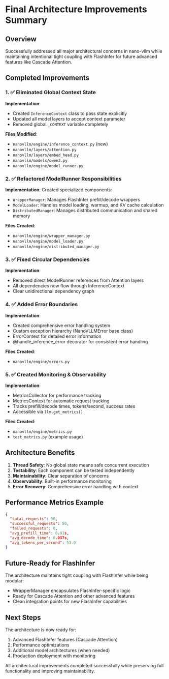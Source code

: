 # Final Architecture Improvements Summary

## Overview

Successfully addressed all major architectural concerns in nano-vllm while maintaining intentional tight coupling with FlashInfer for future advanced features like Cascade Attention.

## Completed Improvements

### 1. ✅ Eliminated Global Context State

**Implementation**:
- Created `InferenceContext` class to pass state explicitly
- Updated all model layers to accept context parameter
- Removed global `_CONTEXT` variable completely

**Files Modified**:
- `nanovllm/engine/inference_context.py` (new)
- `nanovllm/layers/attention.py`
- `nanovllm/layers/embed_head.py`
- `nanovllm/models/qwen3.py`
- `nanovllm/engine/model_runner.py`

### 2. ✅ Refactored ModelRunner Responsibilities

**Implementation**:
Created specialized components:
- `WrapperManager`: Manages FlashInfer prefill/decode wrappers
- `ModelLoader`: Handles model loading, warmup, and KV cache calculation
- `DistributedManager`: Manages distributed communication and shared memory

**Files Created**:
- `nanovllm/engine/wrapper_manager.py`
- `nanovllm/engine/model_loader.py`
- `nanovllm/engine/distributed_manager.py`

### 3. ✅ Fixed Circular Dependencies

**Implementation**:
- Removed direct ModelRunner references from Attention layers
- All dependencies now flow through InferenceContext
- Clear unidirectional dependency graph

### 4. ✅ Added Error Boundaries

**Implementation**:
- Created comprehensive error handling system
- Custom exception hierarchy (NanoVLLMError base class)
- ErrorContext for detailed error information
- @handle_inference_error decorator for consistent error handling

**Files Created**:
- `nanovllm/engine/errors.py`

### 5. ✅ Created Monitoring & Observability

**Implementation**:
- MetricsCollector for performance tracking
- MetricsContext for automatic request tracking
- Tracks prefill/decode times, tokens/second, success rates
- Accessible via `llm.get_metrics()`

**Files Created**:
- `nanovllm/engine/metrics.py`
- `test_metrics.py` (example usage)

## Architecture Benefits

1. **Thread Safety**: No global state means safe concurrent execution
2. **Testability**: Each component can be tested independently
3. **Maintainability**: Clear separation of concerns
4. **Observability**: Built-in performance monitoring
5. **Error Recovery**: Comprehensive error handling with context

## Performance Metrics Example

```json
{
  "total_requests": 50,
  "successful_requests": 50,
  "failed_requests": 0,
  "avg_prefill_time": 0.91s,
  "avg_decode_time": 0.037s,
  "avg_tokens_per_second": 53.0
}
```

## Future-Ready for FlashInfer

The architecture maintains tight coupling with FlashInfer while being modular:
- WrapperManager encapsulates FlashInfer-specific logic
- Ready for Cascade Attention and other advanced features
- Clean integration points for new FlashInfer capabilities

## Next Steps

The architecture is now ready for:
1. Advanced FlashInfer features (Cascade Attention)
2. Performance optimizations
3. Additional model architectures (when needed)
4. Production deployment with monitoring

All architectural improvements completed successfully while preserving full functionality and improving maintainability.